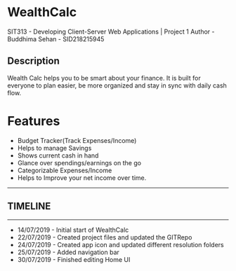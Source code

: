 # WealthCalc
SIT313 - Developing Client-Server Web Applications | Project 1
Author - Buddhima Sehan - SID218215945

## Description
Wealth Calc helps you to be smart about your finance. It is built for everyone to plan easier, be more organized and stay in sync with daily cash flow.

# Features
+ Budget Tracker(Track Expenses/Income)
+ Helps to manage Savings
+ Shows current cash in hand
+ Glance over spendings/earnings on the go
+ Categorizable Expenses/Income
+ Helps to Improve your net income over time.

--------------
## TIMELINE
--------------
+ 14/07/2019 - Initial start of WealthCalc 
+ 22/07/2019 - Created project files and updated the GITRepo 
+ 24/07/2019 - Created app icon and updated different resolution folders
+ 25/07/2019 - Added navigation bar
+ 30/07/2019 - Finished editing Home UI

